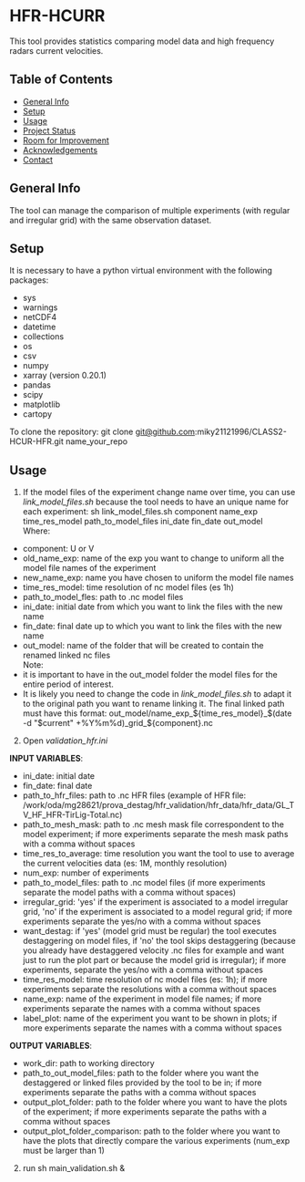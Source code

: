 # HFR-HCURR
This tool provides statistics comparing model data and high frequency radars current velocities.

## Table of Contents
* [General Info](#general-info)
* [Setup](#setup)
* [Usage](#usage)
* [Project Status](#project-status)
* [Room for Improvement](#room-for-improvement)
* [Acknowledgements](#acknowledgements)
* [Contact](#contact)
<!-- * [License](#license) -->
## General Info
The tool can manage the comparison of multiple experiments (with regular and irregular grid) with the same observation dataset.

## Setup
It is necessary to have a python virtual environment with the following packages:  
* sys  
* warnings  
* netCDF4  
* datetime  
* collections  
* os  
* csv  
* numpy  
* xarray (version 0.20.1)
* pandas  
* scipy  
* matplotlib  
* cartopy  

To clone the repository: git clone git@github.com:miky21121996/CLASS2-HCUR-HFR.git name_your_repo

## Usage
1. If the model files of the experiment change name over time, you can use *link_model_files.sh* because the tool needs to have an unique name for each experiment: sh link_model_files.sh component name_exp time_res_model path_to_model_files ini_date fin_date out_model  
Where:  
* component: U or V
* old_name_exp: name of the exp you want to change to uniform all the model file names of the experiment  
* new_name_exp: name you have chosen to uniform the model file names
* time_res_model: time resolution of nc model files (es 1h)  
* path_to_model_fles: path to .nc model files  
* ini_date: initial date from which you want to link the files with the new name
* fin_date: final date up to which you want to link the files with the new name
* out_model: name of the folder that will be created to contain the renamed linked nc files  
Note:
* it is important to have in the out_model folder the model files for the entire period of interest.  
* It is likely you need to change the code in *link_model_files.sh* to adapt it to the original path you want to rename linking it. The final linked path must have this format: out_model/name_exp_${time_res_model}_$(date -d "$current" +%Y%m%d)_grid_${component}.nc

2. Open *validation_hfr.ini*

**INPUT VARIABLES**:

* ini_date: initial date  
* fin_date: final date  
* path_to_hfr_files: path to .nc HFR files (example of HFR file: /work/oda/mg28621/prova_destag/hfr_validation/hfr_data/hfr_data/GL_TV_HF_HFR-TirLig-Total.nc)
* path_to_mesh_mask: path to .nc mesh mask file correspondent to the model experiment; if more experiments separate the mesh mask paths with a comma without spaces  
* time_res_to_average: time resolution you want the tool to use to average the current velocities data (es: 1M, monthly resolution)  
* num_exp: number of experiments
* path_to_model_files: path to .nc model files (if more experiments separate the model paths with a comma without spaces)  
* irregular_grid: 'yes' if the experiment is associated to a model irregular grid, 'no' if the experiment is associated to a model regural grid; if more experiments separate the yes/no with a comma without spaces  
* want_destag: if 'yes' (model grid must be regular) the tool executes destaggering on model files, if 'no' the tool skips destaggering (because you already have destaggered velocity .nc files for example and want just to run the plot part or because the model grid is irregular); if more experiments, separate the yes/no with a comma without spaces  
* time_res_model: time resolution of nc model files (es: 1h); if more experiments separate the resolutions with a comma without spaces  
* name_exp: name of the experiment in model file names; if more experiments separate the names with a comma without spaces  
* label_plot: name of the experiment you want to be shown in plots; if more experiments separate the names with a comma without spaces  

**OUTPUT VARIABLES**:

* work_dir: path to working directory  
* path_to_out_model_files: path to the folder where you want the destaggered or linked files provided by the tool to be in; if more experiments separate the paths with a comma without spaces  
* output_plot_folder: path to the folder where you want to have the plots of the experiment; if more experiments separate the paths with a comma without spaces  
* output_plot_folder_comparison: path to the folder where you want to have the plots that directly compare the various experiments (num_exp must be larger than 1)

2. run sh main_validation.sh &

